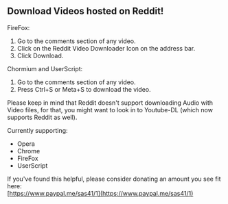 
## Download Videos hosted on Reddit!

FireFox:
1.  Go to the comments section of any video.
2.  Click on the Reddit Video Downloader Icon on the address bar.
3.  Click Download.

Chormium and UserScript:
1.  Go to the comments section of any video.
2.  Press Ctrl+S or Meta+S to download the video.

Please keep in mind that Reddit doesn't support downloading Audio with Video files, for that, you might want to look in to Youtube-DL (which now supports Reddit as well).

Currently supporting:

-   Opera
-   Chrome
-   FireFox
-   UserScript

If you've found this helpful, please consider donating an amount you see fit here:  
[https://www.paypal.me/sas41/1](https://www.paypal.me/sas41/1)